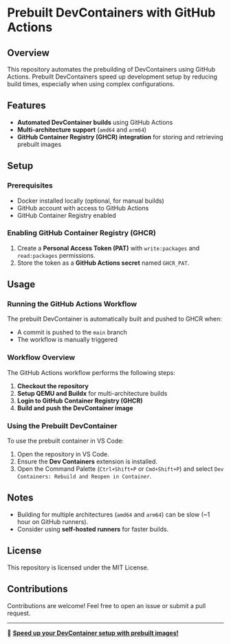 # Prebuilt DevContainers with GitHub Actions

## Overview
This repository automates the prebuilding of DevContainers using GitHub Actions. Prebuilt DevContainers speed up development setup by reducing build times, especially when using complex configurations.

## Features
- **Automated DevContainer builds** using GitHub Actions
- **Multi-architecture support** (`amd64` and `arm64`)
- **GitHub Container Registry (GHCR) integration** for storing and retrieving prebuilt images

## Setup
### Prerequisites
- Docker installed locally (optional, for manual builds)
- GitHub account with access to GitHub Actions
- GitHub Container Registry enabled

### Enabling GitHub Container Registry (GHCR)
1. Create a **Personal Access Token (PAT)** with `write:packages` and `read:packages` permissions.
2. Store the token as a **GitHub Actions secret** named `GHCR_PAT`.

## Usage
### Running the GitHub Actions Workflow
The prebuilt DevContainer is automatically built and pushed to GHCR when:
- A commit is pushed to the `main` branch
- The workflow is manually triggered

### Workflow Overview
The GitHub Actions workflow performs the following steps:
1. **Checkout the repository**
2. **Setup QEMU and Buildx** for multi-architecture builds
3. **Login to GitHub Container Registry (GHCR)**
4. **Build and push the DevContainer image**

### Using the Prebuilt DevContainer
To use the prebuilt container in VS Code:
1. Open the repository in VS Code.
2. Ensure the **Dev Containers** extension is installed.
3. Open the Command Palette (`Ctrl+Shift+P` or `Cmd+Shift+P`) and select `Dev Containers: Rebuild and Reopen in Container`.

## Notes
- Building for multiple architectures (`amd64` and `arm64`) can be slow (~1 hour on GitHub runners).
- Consider using **self-hosted runners** for faster builds.

## License
This repository is licensed under the MIT License.

## Contributions
Contributions are welcome! Feel free to open an issue or submit a pull request.

---
🚀 [**Speed up your DevContainer setup with prebuilt images!**](https://devcontainer.community/20250303-prebuild-devcontainer/)

